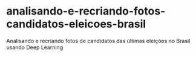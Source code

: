 # analisando-e-recriando-fotos-candidatos-eleicoes-brasil
Analisando e recriando fotos de candidatos das últimas eleições no Brasil usando Deep Learning
